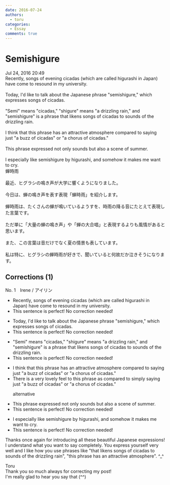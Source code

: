 ```yaml
---
date: 2016-07-24
authors:
  - toru
categories:
  - Essay
comments: true
---
```


# Semishigure
<div class="date">Jul 24, 2016 20:49</div>
<div id="post"><div id="body_show_ori">
Recently, songs of evening cicadas (which are called higurashi in Japan) have come to resound in my university.<br/><br/>Today, I'd like to talk about the Japanese phrase "semishigure," which expresses songs of cicadas.<br/><br/>"Semi" means "cicadas," "shigure" means "a drizzling rain," and "semishigure" is a phrase that likens songs of cicadas to sounds of the drizzling rain. <br/><br/>I think that this phrase has an attractive atmosphere compared to saying just "a buzz of cicadas" or "a chorus of cicadas."<br/><br/>This phrase expressed not only sounds but also a scene of summer.<br/><br/>I especially like semishigure by higurashi, and somehow it makes me want to cry.
</div></div>

<!-- more -->

<div id="post_ja"><div id="body_show_mo">
蝉時雨<br/><br/>最近、ヒグラシの鳴き声が大学に響くようになりました。<br/><br/>今日は、蝉の鳴き声を表す表現「蝉時雨」を紹介します。<br/><br/>蝉時雨は、たくさんの蝉が鳴いているようすを、時雨の降る音にたとえて表現した言葉です。<br/><br/>ただ単に「大量の蝉の鳴き声」や「蝉の大合唱」と表現するよりも風情があると思います。<br/><br/>また、この言葉は音だけでなく夏の情景も表しています。<br/><br/>私は特に、ヒグラシの蝉時雨が好きで、聞いていると何故だか泣きそうになります。
</div></div>

## Corrections (1)
<div id="block"><div class="first_name"> No. 1　<span class="just_name">Irene / アイリン</span></div><div id="block2">
<ul class="correction_field">
<li class="incorrect">Recently, songs of evening cicadas (which are called higurashi in Japan) have come to resound in my university.</li>
<li class="corrected perfect">This sentence is perfect! No correction needed!</li>
</ul>
<ul class="correction_field">
<li class="incorrect">Today, I'd like to talk about the Japanese phrase "semishigure," which expresses songs of cicadas.</li>
<li class="corrected perfect">This sentence is perfect! No correction needed!</li>
</ul>
<ul class="correction_field">
<li class="incorrect">"Semi" means "cicadas," "shigure" means "a drizzling rain," and "semishigure" is a phrase that likens songs of cicadas to sounds of the drizzling rain.</li>
<li class="corrected perfect">This sentence is perfect! No correction needed!</li>
</ul>
<ul class="correction_field">
<li class="incorrect">I think that this phrase has an attractive atmosphere compared to saying just "a buzz of cicadas" or "a chorus of cicadas."</li>
<li class="corrected correct">
<span class="f_blue">There is a very lovely feel to this phrase </span>as compared to <span class="f_blue">simply</span> saying just "a buzz of cicadas" or "a chorus of cicadas."
<p class="correction_comment">alternative</p>
</li>
</ul>
<ul class="correction_field">
<li class="incorrect">This phrase expressed not only sounds but also a scene of summer.</li>
<li class="corrected perfect">This sentence is perfect! No correction needed!</li>
</ul>
<ul class="correction_field">
<li class="incorrect">I especially like semishigure by higurashi, and somehow it makes me want to cry.</li>
<li class="corrected perfect">This sentence is perfect! No correction needed!</li>
</ul>
<p class="comment_small">
 Thanks once again for introducing all these beautiful Japanese expressions! I understand what you want to say completely. You express yourself very well and I like how you use phrases like "that likens songs of cicadas to sounds of the drizzling rain", "this phrase has an attractive atmosphere". ^_^
</p>

</div><div class="name"><span class="just_name">Toru</span><br>
Thank you so much always for correcting my post!<br/>I'm really glad to hear you say that (^^)
</div>
</div>
